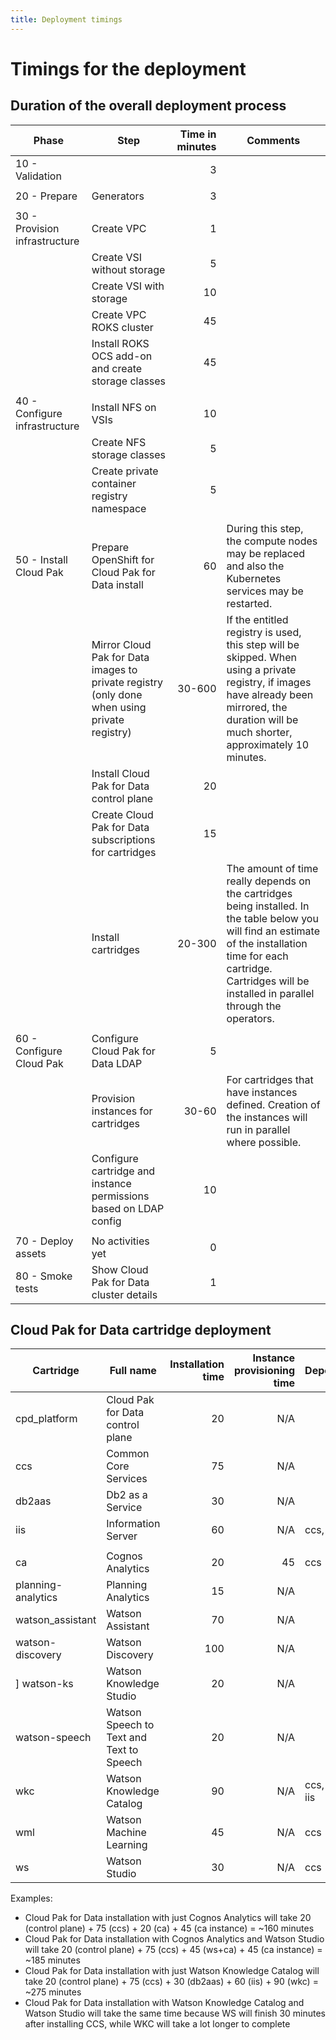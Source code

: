```yaml
---
title: Deployment timings
---
```


# Timings for the deployment

## Duration of the overall deployment process

| Phase | Step  | Time in minutes | Comments |
| --- | ----  | -----:| --- |
| 10 - Validation |  | 3 | |
| | | | |
| 20 - Prepare | Generators    |  3 | |
| | | | |
| 30 - Provision infrastructure | Create VPC | 1 | |
|  | Create VSI without storage | 5 | |
|  | Create VSI with storage | 10 | |
|  | Create VPC ROKS cluster | 45 | |
|  | Install ROKS OCS add-on and create storage classes | 45 | |
| | | | |
| 40 - Configure infrastructure | Install NFS on VSIs | 10 | |
| | Create NFS storage classes | 5 | |
| | Create private container registry namespace | 5 | |
| | | | |
| 50 - Install Cloud Pak | Prepare OpenShift for Cloud Pak for Data install | 60 | During this step, the compute nodes may be replaced and also the Kubernetes services may be restarted. |
| | Mirror Cloud Pak for Data images to private registry (only done when using private registry) | 30-600 | If the entitled registry is used, this step will be skipped. When using a private registry, if images have already been mirrored, the duration will be much shorter, approximately 10 minutes. |
| | Install Cloud Pak for Data control plane | 20 | |
| | Create Cloud Pak for Data subscriptions for cartridges | 15 | |
| | Install cartridges | 20-300 | The amount of time really depends on the cartridges being installed. In the table below you will find an estimate of the installation time for each cartridge. Cartridges will be installed in parallel through the operators. |
| | | | |
| 60 - Configure Cloud Pak | Configure Cloud Pak for Data LDAP | 5 | |
| | Provision instances for cartridges | 30-60 | For cartridges that have instances defined. Creation of the instances will run in parallel where possible. |
| | Configure cartridge and instance permissions based on LDAP config | 10 | |
| | | | |
| 70 - Deploy assets | No activities yet | 0 | |
| 80 - Smoke tests | Show Cloud Pak for Data cluster details | 1 | |

## Cloud Pak for Data cartridge deployment

| Cartridge | Full name  | Installation time | Instance provisioning time | Dependencies |
| --- | ----  | -----:| ---: | --- |
| cpd_platform | Cloud Pak for Data control plane | 20 | N/A | |
| ccs | Common Core Services | 75 | N/A | |
| db2aas | Db2 as a Service | 30 | N/A | |
| iis | Information Server | 60 | N/A | ccs, db2aas |
| | | | | |
| ca | Cognos Analytics | 20 | 45 | ccs |
| planning-analytics | Planning Analytics | 15 | N/A | |
| watson_assistant | Watson Assistant | 70 | N/A | |
| watson-discovery | Watson Discovery | 100 | N/A | |
] watson-ks | Watson Knowledge Studio | 20 | N/A | |
| watson-speech | Watson Speech to Text and Text to Speech | 20 | N/A | |
| wkc | Watson Knowledge Catalog | 90 | N/A | ccs, db2aas, iis |
| wml | Watson Machine Learning | 45 | N/A | ccs |
| ws  | Watson Studio | 30 | N/A | ccs |

Examples:

* Cloud Pak for Data installation with just Cognos Analytics will take 20 (control plane) + 75 (ccs) + 20 (ca) + 45 (ca instance) = ~160 minutes
* Cloud Pak for Data installation with Cognos Analytics and Watson Studio will take 20 (control plane) + 75 (ccs) + 45 (ws+ca) + 45 (ca instance) = ~185 minutes
* Cloud Pak for Data installation with just Watson Knowledge Catalog will take 20 (control plane) + 75 (ccs) + 30 (db2aas) + 60 (iis) + 90 (wkc) = ~275 minutes
* Cloud Pak for Data installation with Watson Knowledge Catalog and Watson Studio will take the same time because WS will finish 30 minutes after installing CCS, while WKC will take a lot longer to complete


